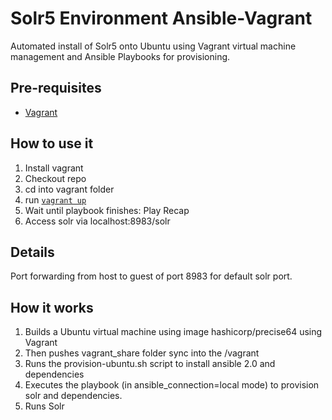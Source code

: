# Solr5 Environment Ansible-Vagrant

Automated install of Solr5 onto Ubuntu using Vagrant virtual machine management and Ansible Playbooks for provisioning.

## Pre-requisites 
* [Vagrant](https://www.vagrantup.com/)

## How to use it
1. Install vagrant
2. Checkout repo
3. cd into vagrant folder
4. run [`vagrant up`](https://www.vagrantup.com/docs/cli/up.html)
5. Wait until playbook finishes: Play Recap
6. Access solr via localhost:8983/solr

## Details
Port forwarding from host to guest of port 8983 for default solr port.

## How it works
1. Builds a Ubuntu virtual machine using image hashicorp/precise64 using Vagrant 
2. Then pushes vagrant_share folder sync into the /vagrant
3. Runs the provision-ubuntu.sh script to install ansible 2.0 and dependencies
4. Executes the playbook (in ansible_connection=local mode) to provision solr and dependencies.
5. Runs Solr



